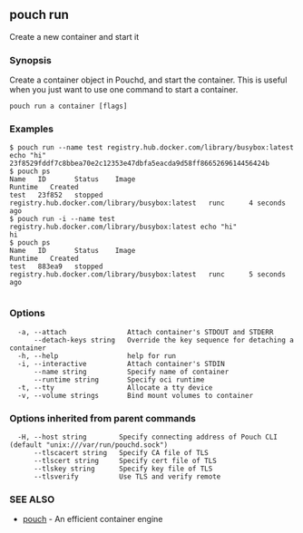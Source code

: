 ## pouch run

Create a new container and start it

### Synopsis

Create a container object in Pouchd, and start the container. This is useful when you just want to use one command to start a container. 

```
pouch run a container [flags]
```

### Examples

```
$ pouch run --name test registry.hub.docker.com/library/busybox:latest echo "hi"
23f8529fddf7c8bbea70e2c12353e47dbfa5eacda9d58ff8665269614456424b
$ pouch ps
Name   ID       Status    Image                                            Runtime   Created
test   23f852   stopped   registry.hub.docker.com/library/busybox:latest   runc      4 seconds ago
$ pouch run -i --name test registry.hub.docker.com/library/busybox:latest echo "hi"
hi
$ pouch ps
Name   ID       Status    Image                                            Runtime   Created
test   883ea9   stopped   registry.hub.docker.com/library/busybox:latest   runc      5 seconds ago
	
```

### Options

```
  -a, --attach               Attach container's STDOUT and STDERR
      --detach-keys string   Override the key sequence for detaching a container
  -h, --help                 help for run
  -i, --interactive          Attach container's STDIN
      --name string          Specify name of container
      --runtime string       Specify oci runtime
  -t, --tty                  Allocate a tty device
  -v, --volume strings       Bind mount volumes to container
```

### Options inherited from parent commands

```
  -H, --host string        Specify connecting address of Pouch CLI (default "unix:///var/run/pouchd.sock")
      --tlscacert string   Specify CA file of TLS
      --tlscert string     Specify cert file of TLS
      --tlskey string      Specify key file of TLS
      --tlsverify          Use TLS and verify remote
```

### SEE ALSO

* [pouch](pouch.md)	 - An efficient container engine

